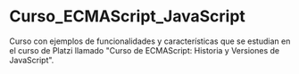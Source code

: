 # Curso_ECMAScript_JavaScript
Curso con ejemplos de funcionalidades y características que se estudian en el curso de Platzi llamado "Curso de ECMAScript: Historia y Versiones de JavaScript".
